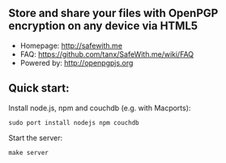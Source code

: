 ## Store and share your files with OpenPGP encryption on any device via HTML5

* Homepage: http://safewith.me
* FAQ: https://github.com/tanx/SafeWith.me/wiki/FAQ
* Powered by: http://openpgpjs.org

## Quick start:

Install node.js, npm and couchdb (e.g. with Macports):

    sudo port install nodejs npm couchdb

Start the server:

    make server